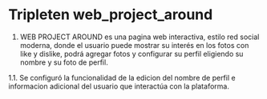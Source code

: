 # Tripleten web_project_around

1. WEB PROJECT AROUND es una pagina web interactiva, estilo red social moderna, donde el usuario puede mostrar su interés en los fotos con like y dislike, podrá agregar fotos y configurar su perfil eligiendo su nombre y su foto de perfil.

1.1. Se configuró la funcionalidad de la edicion del nombre de perfil e informacion adicional del usuario que interactúa con la plataforma.
